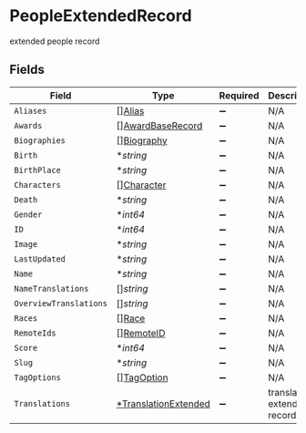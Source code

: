 # PeopleExtendedRecord

extended people record


## Fields

| Field                                                              | Type                                                               | Required                                                           | Description                                                        |
| ------------------------------------------------------------------ | ------------------------------------------------------------------ | ------------------------------------------------------------------ | ------------------------------------------------------------------ |
| `Aliases`                                                          | [][Alias](../../models/shared/alias.md)                            | :heavy_minus_sign:                                                 | N/A                                                                |
| `Awards`                                                           | [][AwardBaseRecord](../../models/shared/awardbaserecord.md)        | :heavy_minus_sign:                                                 | N/A                                                                |
| `Biographies`                                                      | [][Biography](../../models/shared/biography.md)                    | :heavy_minus_sign:                                                 | N/A                                                                |
| `Birth`                                                            | **string*                                                          | :heavy_minus_sign:                                                 | N/A                                                                |
| `BirthPlace`                                                       | **string*                                                          | :heavy_minus_sign:                                                 | N/A                                                                |
| `Characters`                                                       | [][Character](../../models/shared/character.md)                    | :heavy_minus_sign:                                                 | N/A                                                                |
| `Death`                                                            | **string*                                                          | :heavy_minus_sign:                                                 | N/A                                                                |
| `Gender`                                                           | **int64*                                                           | :heavy_minus_sign:                                                 | N/A                                                                |
| `ID`                                                               | **int64*                                                           | :heavy_minus_sign:                                                 | N/A                                                                |
| `Image`                                                            | **string*                                                          | :heavy_minus_sign:                                                 | N/A                                                                |
| `LastUpdated`                                                      | **string*                                                          | :heavy_minus_sign:                                                 | N/A                                                                |
| `Name`                                                             | **string*                                                          | :heavy_minus_sign:                                                 | N/A                                                                |
| `NameTranslations`                                                 | []*string*                                                         | :heavy_minus_sign:                                                 | N/A                                                                |
| `OverviewTranslations`                                             | []*string*                                                         | :heavy_minus_sign:                                                 | N/A                                                                |
| `Races`                                                            | [][Race](../../models/shared/race.md)                              | :heavy_minus_sign:                                                 | N/A                                                                |
| `RemoteIds`                                                        | [][RemoteID](../../models/shared/remoteid.md)                      | :heavy_minus_sign:                                                 | N/A                                                                |
| `Score`                                                            | **int64*                                                           | :heavy_minus_sign:                                                 | N/A                                                                |
| `Slug`                                                             | **string*                                                          | :heavy_minus_sign:                                                 | N/A                                                                |
| `TagOptions`                                                       | [][TagOption](../../models/shared/tagoption.md)                    | :heavy_minus_sign:                                                 | N/A                                                                |
| `Translations`                                                     | [*TranslationExtended](../../models/shared/translationextended.md) | :heavy_minus_sign:                                                 | translation extended record                                        |